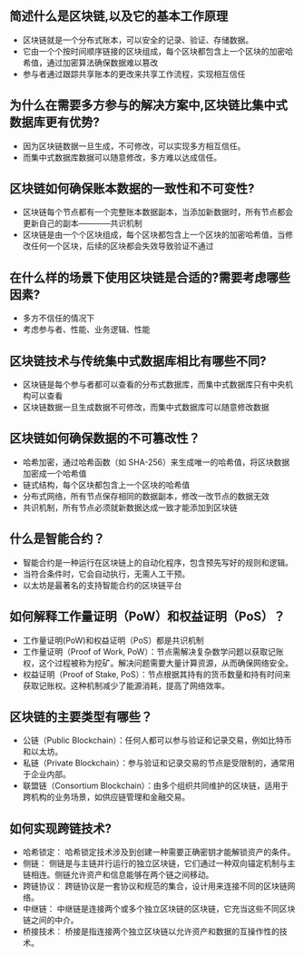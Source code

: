 ## 简述什么是区块链,以及它的基本工作原理
- 区块链就是一个分布式账本，可以安全的记录、验证、存储数据。
- 它由一个个按时间顺序链接的区块组成，每个区块都包含上一个区块的加密哈希值，通过加密算法确保数据难以篡改
- 参与者通过跟踪共享账本的更改来共享工作流程，实现相互信任

## 为什么在需要多方参与的解决方案中,区块链比集中式数据库更有优势?
- 因为区块链数据一旦生成，不可修改，可以实现多方相互信任。
- 而集中式数据库数据可以随意修改，多方难以达成信任。

## 区块链如何确保账本数据的一致性和不可变性?
- 区块链每个节点都有一个完整账本数据副本，当添加新数据时，所有节点都会更新自己的副本————共识机制
- 区块链是由一个个区块组成，每个区块都包含上一个区块的加密哈希值，当修改任何一个区块，后续的区块都会失效导致验证不通过

## 在什么样的场景下使用区块链是合适的?需要考虑哪些因素?
- 多方不信任的情况下
- 考虑参与者、性能、业务逻辑、性能

## 区块链技术与传统集中式数据库相比有哪些不同?
- 区块链是每个参与者都可以查看的分布式数据库，而集中式数据库只有中央机构可以查看
- 区块链数据一旦生成数据不可修改，而集中式数据库可以随意修改数据

## 区块链如何确保数据的不可篡改性？
- 哈希加密，通过哈希函数（如 SHA-256）来生成唯一的哈希值，将区块数据加密成一个哈希值
- 链式结构，每个区块都包含上一个区块的哈希值
- 分布式网络，所有节点保存相同的数据副本，修改一改节点的数据无效
- 共识机制，所有节点必须就新数据达成一致才能添加到区块链

## 什么是智能合约？
- 智能合约是一种运行在区块链上的自动化程序，包含预先写好的规则和逻辑。
- 当符合条件时，它会自动执行，无需人工干预。
- 以太坊是最著名的支持智能合约的区块链平台

## 如何解释工作量证明（PoW）和权益证明（PoS）？
- 工作量证明(PoW)和权益证明（PoS）都是共识机制
- 工作量证明（Proof of Work, PoW）：节点需解决复杂数学问题以获取记账权，这个过程被称为挖矿。解决问题需要大量计算资源，从而确保网络安全。
- 权益证明（Proof of Stake, PoS）：节点根据其持有的货币数量和持有时间来获取记账权。这种机制减少了能源消耗，提高了网络效率。

## 区块链的主要类型有哪些？
- 公链（Public Blockchain）：任何人都可以参与验证和记录交易，例如比特币和以太坊。
- 私链（Private Blockchain）：参与验证和记录交易的节点是受限制的，通常用于企业内部。
- 联盟链（Consortium Blockchain）：由多个组织共同维护的区块链，适用于跨机构的业务场景，如供应链管理和金融交易。

## 如何实现跨链技术?
- 哈希锁定： 哈希锁定技术涉及到创建一种需要正确密钥才能解锁资产的条件。
- 侧链： 侧链是与主链并行运行的独立区块链，它们通过一种双向锚定机制与主链相连。侧链允许资产和信息能够在两个链之间移动。
- 跨链协议： 跨链协议是一套协议和规范的集合，设计用来连接不同的区块链网络。
- 中继链： 中继链是连接两个或多个独立区块链的区块链，它充当这些不同区块链之间的中介。
- 桥接技术： 桥接是指连接两个独立区块链以允许资产和数据的互操作性的技术。



















